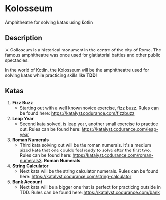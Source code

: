 # Kolosseum
Amphitheatre for solving katas using Kotlin

## Description
⚔️ Colloseum is a historical monument in the centre of the city of Rome. The famous amphitheatre was once used for glatiatorial battles and other public spectacles. 

In the world of Kotlin, the Kolosseum will be the amphitheatre used for solving katas while practicing skills like **TDD**!

## Katas

1. **Fizz Buzz**
    * Starting out with a well known novice exercise, fizz buzz. 
    Rules can be found here: https://katalyst.codurance.com/fizzbuzz 
2. **Leap Year**
    * Second kata solved, is leap year, another small exercise to practice out. 
    Rules can be found here: https://katalyst.codurance.com/leap-year
3. **Roman Numerals**
    * Third kata solving out will be the roman numerals. It's a medium sized kata that one coulde feel
    ready to solve after the first two. Rules can be found here: https://katalyst.codurance.com/roman-numerals3. **Roman Numerals**
4. **String Calculator** 
   * Next kata will be the string calculator numerals. Rules can be found here: https://katalyst.codurance.com/string-calculator
5. **Bank Account**
   * Next kata will be a bigger one that is perfect for practicing outside in TDD. 
     Rules can be found here: https://katalyst.codurance.com/bank